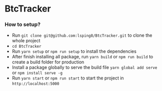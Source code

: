 # BtcTracker

### How to setup? ###

* Run `git clone git@github.com:lsping8/BtcTracker.git` to clone the whole project
* `cd BtcTracker`
* Run `yarn setup` or `npm run setup` to install the dependencies<br/>
* After finish installing all package, run `yarn build` or `npm run build` to create a build folder for production<br/>
* Install a package globally to serve the build file `yarn global add serve` or `npm install serve -g`<br/>
* Run `yarn start` or `npm run start` to start the project in `http://localhost:5000`
